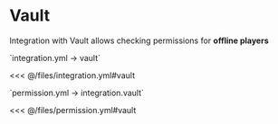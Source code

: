 # Vault

Integration with Vault allows checking permissions for **offline players**

[//]: # (integration.yml)
<!--@include: @/parts/words.md#setting-->
<!--@include: @/parts/words.md#path--> `integration.yml → vault`

<!--@include: @/parts/words.md#default-->
<<< @/files/integration.yml#vault

<!--@include: @/parts/enable.md-->

[//]: # (permission.yml)
<!--@include: @/parts/words.md#permission-->
<!--@include: @/parts/words.md#path--> `permission.yml → integration.vault`

<!--@include: @/parts/words.md#default-->
<<< @/files/permission.yml#vault

<!--@include: @/parts/permission/permissionTier3.md-->